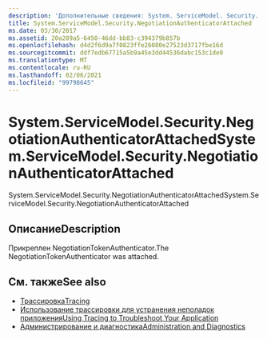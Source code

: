 ```yaml
---
description: 'Дополнительные сведения: System. ServiceModel. Security. Неготиатионаусентикатораттачед'
title: System.ServiceModel.Security.NegotiationAuthenticatorAttached
ms.date: 03/30/2017
ms.assetid: 20a289a5-6450-46dd-bb83-c394379b857b
ms.openlocfilehash: d4d2f6d9a7f0823ffe26080e27523d3717fbe16d
ms.sourcegitcommit: ddf7edb67715a5b9a45e3dd44536dabc153c1de0
ms.translationtype: MT
ms.contentlocale: ru-RU
ms.lasthandoff: 02/06/2021
ms.locfileid: "99798645"
---
```

# <a name="systemservicemodelsecuritynegotiationauthenticatorattached"></a><span data-ttu-id="6fc70-103">System.ServiceModel.Security.NegotiationAuthenticatorAttached</span><span class="sxs-lookup"><span data-stu-id="6fc70-103">System.ServiceModel.Security.NegotiationAuthenticatorAttached</span></span>

<span data-ttu-id="6fc70-104">System.ServiceModel.Security.NegotiationAuthenticatorAttached</span><span class="sxs-lookup"><span data-stu-id="6fc70-104">System.ServiceModel.Security.NegotiationAuthenticatorAttached</span></span>  
  
## <a name="description"></a><span data-ttu-id="6fc70-105">Описание</span><span class="sxs-lookup"><span data-stu-id="6fc70-105">Description</span></span>  

 <span data-ttu-id="6fc70-106">Прикреплен NegotiationTokenAuthenticator.</span><span class="sxs-lookup"><span data-stu-id="6fc70-106">The NegotiationTokenAuthenticator was attached.</span></span>  
  
## <a name="see-also"></a><span data-ttu-id="6fc70-107">См. также</span><span class="sxs-lookup"><span data-stu-id="6fc70-107">See also</span></span>

- [<span data-ttu-id="6fc70-108">Трассировка</span><span class="sxs-lookup"><span data-stu-id="6fc70-108">Tracing</span></span>](index.md)
- [<span data-ttu-id="6fc70-109">Использование трассировки для устранения неполадок приложения</span><span class="sxs-lookup"><span data-stu-id="6fc70-109">Using Tracing to Troubleshoot Your Application</span></span>](using-tracing-to-troubleshoot-your-application.md)
- [<span data-ttu-id="6fc70-110">Администрирование и диагностика</span><span class="sxs-lookup"><span data-stu-id="6fc70-110">Administration and Diagnostics</span></span>](../index.md)
